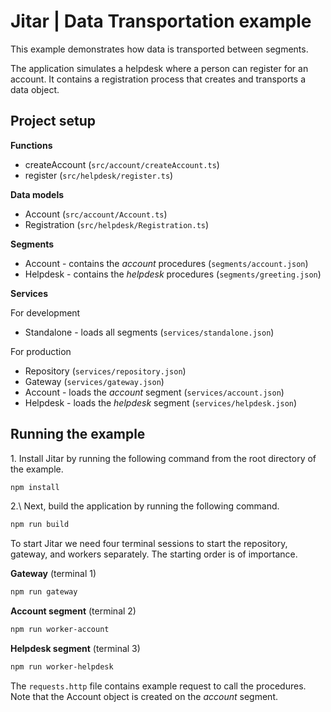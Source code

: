 
# Jitar | Data Transportation example

This example demonstrates how data is transported between segments.

The application simulates a helpdesk where a person can register for an account.
It contains a registration process that creates and transports a data object.

## Project setup

**Functions**

* createAccount (`src/account/createAccount.ts`)
* register (`src/helpdesk/register.ts`)

**Data models**

* Account (`src/account/Account.ts`)
* Registration (`src/helpdesk/Registration.ts`)

**Segments**

* Account - contains the *account* procedures (`segments/account.json`)
* Helpdesk - contains the *helpdesk* procedures (`segments/greeting.json`)

**Services**

For development

* Standalone - loads all segments (`services/standalone.json`)

For production

* Repository (`services/repository.json`)
* Gateway (`services/gateway.json`)
* Account - loads the *account* segment (`services/account.json`)
* Helpdesk - loads the *helpdesk* segment (`services/helpdesk.json`)

## Running the example

1\. Install Jitar by running the following command from the root directory of the example.

```bash
npm install
```

2.\ Next, build the application by running the following command.

```bash
npm run build
```

To start Jitar we need four terminal sessions to start the repository, gateway, and workers separately. The starting order is of importance.

**Gateway** (terminal 1)

```bash
npm run gateway
```

**Account segment** (terminal 2)

```bash
npm run worker-account
```

**Helpdesk segment** (terminal 3)

```bash
npm run worker-helpdesk
```

The ``requests.http`` file contains example request to call the procedures. Note that the Account object is created on the *account* segment.
